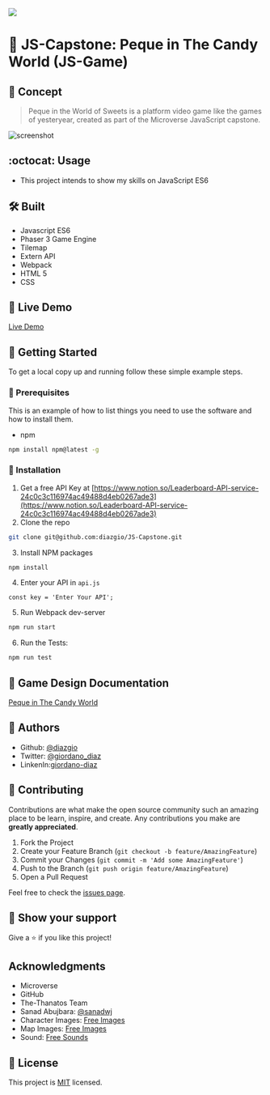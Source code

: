 ![](https://img.shields.io/badge/Microverse-blueviolet)
# 🧐 JS-Capstone: Peque in The Candy World (JS-Game)

## :scroll: Concept

> Peque in the World of Sweets is a platform video game like the games of yesteryear, created as part of the Microverse JavaScript capstone.

![screenshot](./public/assets/game.gif)

## :octocat: Usage

- This project intends to show my skills on JavaScript ES6
## 🛠 Built

- Javascript ES6
- Phaser 3 Game Engine
- Tilemap
- Extern API
- Webpack
- HTML 5
- CSS

## 🔴 Live Demo

[Live Demo](https://sharp-clarke-b3b6a5.netlify.app/)


## 🔧 Getting Started

To get a local copy up and running follow these simple example steps.

### 📝 Prerequisites

This is an example of how to list things you need to use the software and how to install them.
* npm

```sh
npm install npm@latest -g
```

### 📝 Installation

1. Get a free API Key at [https://www.notion.so/Leaderboard-API-service-24c0c3c116974ac49488d4eb0267ade3](https://www.notion.so/Leaderboard-API-service-24c0c3c116974ac49488d4eb0267ade3)
2. Clone the repo
```sh
git clone git@github.com:diazgio/JS-Capstone.git
```
3. Install NPM packages
```sh
npm install
```
4. Enter your API in `api.js`
```JS
const key = 'Enter Your API';
```
5. Run Webpack dev-server
```sh
npm run start
```
6. Run the Tests:
```sh
npm run test
```

## :mechanical_arm: Game Design Documentation 

[Peque in The Candy World](https://docs.google.com/document/d/1QkeD2btBIybBJgfa6HrVLh9VTocNjfHD5czIJAsbd4w/edit?usp=sharing)

## 👤 Authors

- Github: [@diazgio](https://github.com/diazgio)
- Twitter: [@giordano_diaz](https://twitter.com/giordano_diaz)
- LinkenIn:[giordano-diaz](www.linkedin.com/in/Giordano-Diaz) 

## 🤝 Contributing

Contributions are what make the open source community such an amazing place to be learn, inspire, and create. Any contributions you make are **greatly appreciated**.

1. Fork the Project
2. Create your Feature Branch (`git checkout -b feature/AmazingFeature`)
3. Commit your Changes (`git commit -m 'Add some AmazingFeature'`)
4. Push to the Branch (`git push origin feature/AmazingFeature`)
5. Open a Pull Request

Feel free to check the [issues page](https://github.com/diazgio/JS-Capstone/issues).

## :pray: Show your support

Give a ⭐️ if you like this project!

## Acknowledgments

- Microverse
- GitHub
- The-Thanatos Team
- Sanad Abujbara: [@sanadwj](https://github.com/sanadwj)
- Character Images: [Free Images](https://www.gameartguppy.com/)
- Map Images: [Free Images](https://kenney.nl/)
- Sound: [Free Sounds](https://mixkit.co/free-sound-effects/game/)

## 📝 License

This project is [MIT](https://opensource.org/licenses/MIT) licensed.